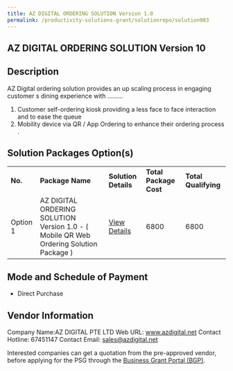 ```yaml
---
title: AZ DIGITAL ORDERING SOLUTION Version 1.0
permalink: /productivity-solutions-grant/solutionrepo/solution983
---
```


## AZ DIGITAL ORDERING SOLUTION Version 10

## Description

AZ Digital ordering solution provides an up scaling process in engaging customer s dining experience with .........
1) Customer self-ordering kiosk providing a less face to face interaction and to ease the queue 
2) Mobility device via QR / App Ordering to enhance their ordering process .

## Solution Packages Option(s)

<table>
<tr>
<td><b>No.</b></td>
<td><b>Package Name</b></td>
<td><b>Solution Details</b></td>
<td><b>Total Package Cost</b></td>
<td><b>Total Qualifying</b></td>
</tr>
<tr>
<td>Option 1</td>
<td>AZ DIGITAL ORDERING SOLUTION Version 1.0 - ( Mobile QR Web Ordering Solution Package )</td>
<td><a href='https://www.gobusiness.gov.sg/images/psg/Desensitised_AZ_Digital_Annex_3_CR_wef_11_Nov_2021_Part_4.pdf'>View Details</a></td>
<td>6800</td>
<td>6800</td>
</tr>
</table>

## Mode and Schedule of Payment

 - Direct Purchase

## Vendor Information

 Company Name:AZ DIGITAL PTE LTD 
Web URL: www.azdigital.net 
Contact Hotline: 67451147 
Contact Email: sales@azdigital.net 


Interested companies can get a quotation from the pre-approved vendor, before applying for the PSG through the <a href='https://www.businessgrants.gov.sg/'>Business Grant Portal (BGP)</a>.
<script src="/jquery/resize-tables.js"></script>
